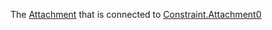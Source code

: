 The [Attachment](https://create.roblox.com/docs/reference/engine/classes/Attachment) that is connected to [Constraint.Attachment0](https://create.roblox.com/docs/reference/engine/classes/Constraint#Attachment0)